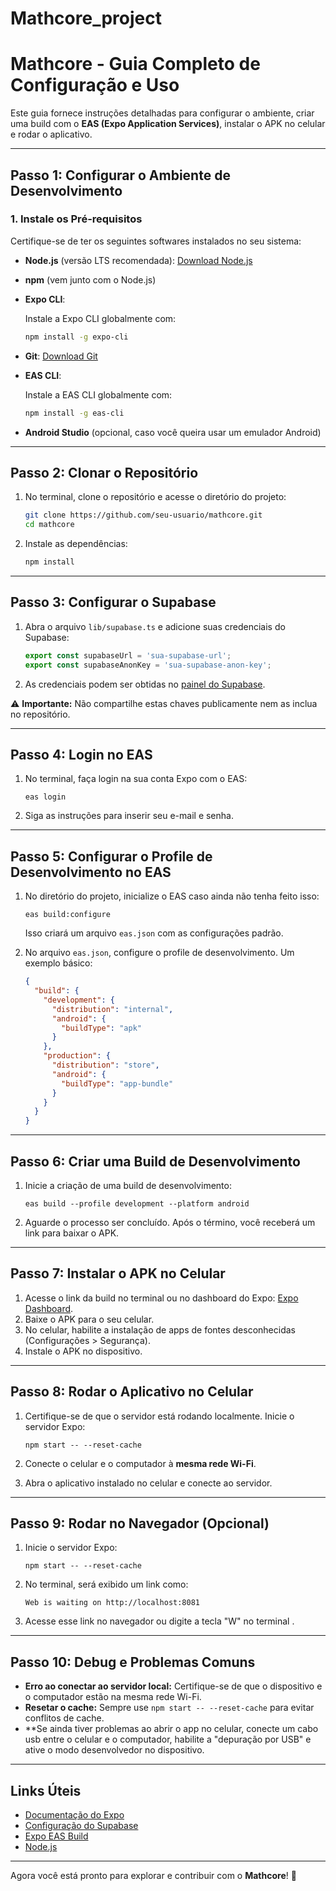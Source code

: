 # Mathcore_project
# Mathcore - Guia Completo de Configuração e Uso

Este guia fornece instruções detalhadas para configurar o ambiente, criar uma build com o **EAS (Expo Application Services)**, instalar o APK no celular e rodar o aplicativo.

---

## Passo 1: Configurar o Ambiente de Desenvolvimento

### 1. Instale os Pré-requisitos

Certifique-se de ter os seguintes softwares instalados no seu sistema:

- **Node.js** (versão LTS recomendada): [Download Node.js](https://nodejs.org)
- **npm** (vem junto com o Node.js)
- **Expo CLI**:

  Instale a Expo CLI globalmente com:

  ```bash
  npm install -g expo-cli
  ```

- **Git**: [Download Git](https://git-scm.com)
- **EAS CLI**:

  Instale a EAS CLI globalmente com:

  ```bash
  npm install -g eas-cli
  ```

- **Android Studio** (opcional, caso você queira usar um emulador Android)

---

## Passo 2: Clonar o Repositório

1. No terminal, clone o repositório e acesse o diretório do projeto:

   ```bash
   git clone https://github.com/seu-usuario/mathcore.git
   cd mathcore
   ```

2. Instale as dependências:

   ```bash
   npm install
   ```

---

## Passo 3: Configurar o Supabase

1. Abra o arquivo `lib/supabase.ts` e adicione suas credenciais do Supabase:

   ```typescript
   export const supabaseUrl = 'sua-supabase-url';
   export const supabaseAnonKey = 'sua-supabase-anon-key';
   ```

2. As credenciais podem ser obtidas no [painel do Supabase](https://supabase.com/dashboard).

⚠️ **Importante:** Não compartilhe estas chaves publicamente nem as inclua no repositório.

---

## Passo 4: Login no EAS

1. No terminal, faça login na sua conta Expo com o EAS:

   ```
   eas login
   ```

2. Siga as instruções para inserir seu e-mail e senha.

---

## Passo 5: Configurar o Profile de Desenvolvimento no EAS

1. No diretório do projeto, inicialize o EAS caso ainda não tenha feito isso:

   ```
   eas build:configure
   ```

   Isso criará um arquivo `eas.json` com as configurações padrão.

2. No arquivo `eas.json`, configure o profile de desenvolvimento. Um exemplo básico:

   ```json
   {
     "build": {
       "development": {
         "distribution": "internal",
         "android": {
           "buildType": "apk"
         }
       },
       "production": {
         "distribution": "store",
         "android": {
           "buildType": "app-bundle"
         }
       }
     }
   }
   ```

---

## Passo 6: Criar uma Build de Desenvolvimento

1. Inicie a criação de uma build de desenvolvimento:

   ```
   eas build --profile development --platform android
   ```

2. Aguarde o processo ser concluído. Após o término, você receberá um link para baixar o APK.

---

## Passo 7: Instalar o APK no Celular

1. Acesse o link da build no terminal ou no dashboard do Expo: [Expo Dashboard](https://expo.dev).
2. Baixe o APK para o seu celular.
3. No celular, habilite a instalação de apps de fontes desconhecidas (Configurações > Segurança).
4. Instale o APK no dispositivo.

---

## Passo 8: Rodar o Aplicativo no Celular

1. Certifique-se de que o servidor está rodando localmente. Inicie o servidor Expo:

   ```
   npm start -- --reset-cache
   ```

2. Conecte o celular e o computador à **mesma rede Wi-Fi**.
3. Abra o aplicativo instalado no celular e conecte ao servidor.

---

## Passo 9: Rodar no Navegador (Opcional)

1. Inicie o servidor Expo:

   ```
   npm start -- --reset-cache
   ```

2. No terminal, será exibido um link como:

   ```
   Web is waiting on http://localhost:8081
   ```

3. Acesse esse link no navegador
ou digite a tecla "W" no terminal .
---

## Passo 10: Debug e Problemas Comuns

- **Erro ao conectar ao servidor local:** Certifique-se de que o dispositivo e o computador estão na mesma rede Wi-Fi.
- **Resetar o cache:** Sempre use `npm start -- --reset-cache` para evitar conflitos de cache.
- **Se ainda tiver problemas ao abrir o app no celular, conecte um cabo usb entre o celular e o computador, habilite a "depuração por USB" e ative o modo desenvolvedor no dispositivo.

---

## Links Úteis

- [Documentação do Expo](https://docs.expo.dev)
- [Configuração do Supabase](https://supabase.com/docs)
- [Expo EAS Build](https://expo.dev/eas)
- [Node.js](https://nodejs.org)

---

Agora você está pronto para explorar e contribuir com o **Mathcore**! 🚀
